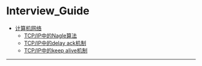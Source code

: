 # Interview_Guide

* [计算机网络](./计算机网络/)
  * [TCP/IP中的Nagle算法](./计算机网络/1.md)
  * [TCP/IP中的delay ack机制](./计算机网络/2.md)
  * [TCP/IP中的keep alive机制](./计算机网络/3.md)
  
***

